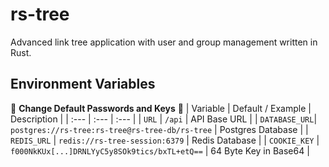 # rs-tree

Advanced link tree application with user and group management written in Rust.

## Environment Variables
:rotating_light: **Change Default Passwords and Keys** :rotating_light:
| Variable      | Default / Example                               | Description           |
| :---          | :---                                            | :---                  |
| `URL`         | `/api`                                          | API Base URL          |
| `DATABASE_URL`| `postgres://rs-tree:rs-tree@rs-tree-db/rs-tree` | Postgres Database     |
| `REDIS_URL`   | `redis://rs-tree-session:6379`                  | Redis Database        |
| `COOKIE_KEY`  | `f000NkKUx[...]DRNLYyC5y8SOk9tics/bxTL+etQ==`   | 64 Byte Key in Base64 |